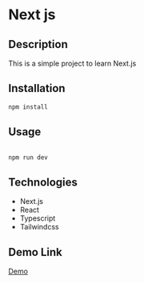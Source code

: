 # Next js

## Description

This is a simple project to learn Next.js

## Installation

```bash
npm install
```

## Usage

```bash

npm run dev

```

## Technologies

- Next.js
- React
- Typescript
- Tailwindcss

## Demo Link

[Demo](https://nextjs-learn.vercel.app/)
```


